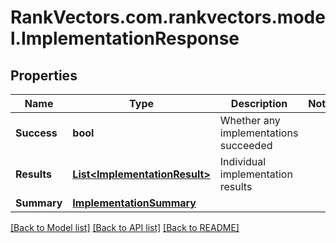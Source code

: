 # RankVectors.com.rankvectors.model.ImplementationResponse

## Properties

Name | Type | Description | Notes
------------ | ------------- | ------------- | -------------
**Success** | **bool** | Whether any implementations succeeded | 
**Results** | [**List&lt;ImplementationResult&gt;**](ImplementationResult.md) | Individual implementation results | 
**Summary** | [**ImplementationSummary**](ImplementationSummary.md) |  | 

[[Back to Model list]](../../README.md#documentation-for-models) [[Back to API list]](../../README.md#documentation-for-api-endpoints) [[Back to README]](../../README.md)

